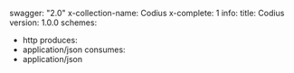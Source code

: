 swagger: "2.0"
x-collection-name: Codius
x-complete: 1
info:
  title: Codius
  version: 1.0.0
schemes:
- http
produces:
- application/json
consumes:
- application/json